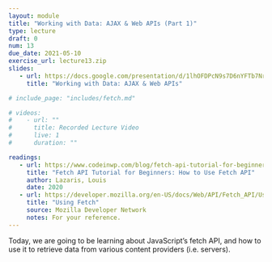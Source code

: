 ```yaml
---
layout: module
title: "Working with Data: AJAX & Web APIs (Part 1)"
type: lecture
draft: 0
num: 13
due_date: 2021-05-10
exercise_url: lecture13.zip
slides:
   - url: https://docs.google.com/presentation/d/1lhOFDPcN9s7D6nYFTb7Nr7c-UQAaUKmbVzv_3wL8dNA/edit?usp=sharing
     title: "Working with Data: AJAX & Web APIs"

# include_page: "includes/fetch.md"

# videos:
#    - url: ""
#      title: Recorded Lecture Video
#      live: 1
#      duration: ""

readings:
   - url: https://www.codeinwp.com/blog/fetch-api-tutorial-for-beginners/
     title: "Fetch API Tutorial for Beginners: How to Use Fetch API"
     author: Lazaris, Louis
     date: 2020
   - url: https://developer.mozilla.org/en-US/docs/Web/API/Fetch_API/Using_Fetch
     title: "Using Fetch"
     source: Mozilla Developer Network
     notes: For your reference.
---
```


<!-- <a class="nu-button" href="/spring2021/course-files/lectures/lecture13.zip">
    download lecture files 
    <i class="fas fa-download"></i>
</a> -->

Today, we are going to be learning about JavaScript’s fetch API, and how to use it to retrieve data from various content providers (i.e. servers). 